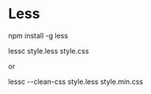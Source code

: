 # Less

npm install -g less

lessc style.less style.css

or

lessc --clean-css style.less style.min.css
